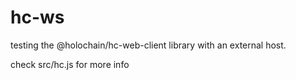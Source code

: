 # hc-ws

testing the @holochain/hc-web-client library with an external host.

check src/hc.js for more info